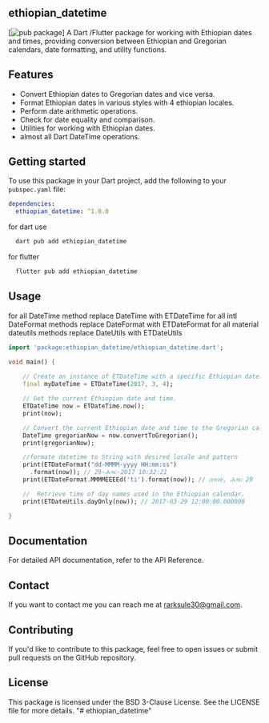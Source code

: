 ## ethiopian_datetime
[![pub package](https://img.shields.io/pub/v/ethiopian_datetime.svg?color=%23e67e22&label=pub&logo=ethiopian_datetime)]
A Dart /Flutter package for working with Ethiopian dates and times, providing conversion between Ethiopian and Gregorian calendars, date formatting, and utility functions.

## Features

- Convert Ethiopian dates to Gregorian dates and vice versa.
- Format Ethiopian dates in various styles with 4 ethiopian locales.
- Perform date arithmetic operations.
- Check for date equality and comparison.
- Utilities for working with Ethiopian dates.
- almost all Dart DateTime operations.

## Getting started

To use this package in your Dart project, add the following to your `pubspec.yaml` file:

```yaml
dependencies:
  ethiopian_datetime: ^1.0.0
```
for dart use 
```bash
  dart pub add ethiopian_datetime
```

for flutter
```bash
  flutter pub add ethiopian_datetime
```

## Usage

for all DateTime method replace DateTime with ETDateTime
for all intl DateFormat methods replace DateFormat with ETDateFormat
for all material dateutils methods replace DateUtils with ETDateUtils

```dart
import 'package:ethiopian_datetime/ethiopian_datetime.dart';

void main() {
    
    // Create an instance of ETDateTime with a specific Ethiopian date.
    final myDateTime = ETDateTime(2017, 3, 4);

    // Get the current Ethiopian date and time.
    ETDateTime now = ETDateTime.now();
    print(now);

    // Convert the current Ethiopian date and time to the Gregorian calendar.
    DateTime gregorianNow = now.convertToGregorian();
    print(gregorianNow);

    //formate datetime to String with desired locale and pattern
    print(ETDateFormat("dd-MMMM-yyyy HH:mm:ss")
      .format(now)); // 29-ሕዳር-2017 10:32:21
    print(ETDateFormat.MMMMEEEEd('ti').format(now)); // ሰንበት, ሕዳር 29

    //  Retrieve time of day names used in the Ethiopian calendar.
    print(ETDateUtils.dayOnly(now)); // 2017-03-29 12:00:00.000000

}

```

## Documentation
For detailed API documentation, refer to the API Reference.

## Contact
If you want to contact me you can reach me at rarksule30@gmail.com.

## Contributing
If you'd like to contribute to this package, feel free to open issues or submit pull requests on the GitHub repository.

## License
This package is licensed under the BSD 3-Clause License. See the LICENSE file for more details.
"# ethiopian_datetime" 
